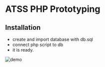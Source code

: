 # ATSS PHP Prototyping

## Installation
* create and import database with db.sql
* connect php script to db
* it is ready.

![demo](https://user-images.githubusercontent.com/16512379/51359728-0294a700-1ada-11e9-8196-24803873dc7a.gif)
